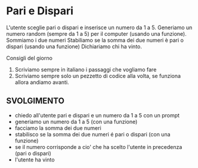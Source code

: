 # Pari e Dispari

L'utente sceglie pari o dispari e inserisce un numero da 1 a 5.
Generiamo un numero random (sempre da 1 a 5) per il computer (usando una funzione).
Sommiamo i due numeri
Stabiliamo se la somma dei due numeri è pari o dispari (usando una funzione)
Dichiariamo chi ha vinto.

Consigli del giorno

1. Scriviamo sempre in italiano i passaggi che vogliamo fare
2. Scriviamo sempre solo un pezzetto di codice alla volta, se funziona allora andiamo avanti.

## SVOLGIMENTO

- chiedo all'utente pari e dispari e un numero da 1 a 5 con un prompt
- generiamo un numero da 1 a 5 (con una funzione)
- facciamo la somma dei due numeri
- stabilisco se la somma dei due numeri é pari o dispari (con una funzione)
- se il numero corrisponde a cio' che ha scelto l'utente in precedenza (pari o dispari)
- l'utente ha vinto
